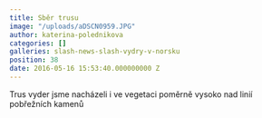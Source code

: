 ```yaml
---
title: Sběr trusu
image: "/uploads/aDSCN0959.JPG"
author: katerina-polednikova
categories: []
galleries: slash-news-slash-vydry-v-norsku
position: 38
date: 2016-05-16 15:53:40.000000000 Z
---
```



<div>
<div class="photomargin" markdown="1">
Trus vyder jsme nacházeli i ve vegetaci poměrně vysoko nad linií
pobřežních kamenů

</div>
</div>

  


